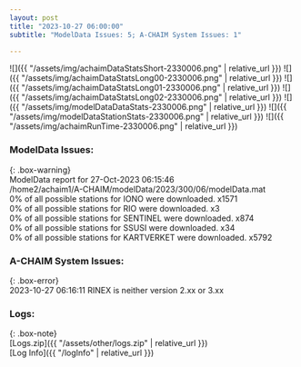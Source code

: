 ```yaml
---
layout: post
title: "2023-10-27 06:00:00"
subtitle: "ModelData Issues: 5; A-CHAIM System Issues: 1"

---
```


![]({{ "/assets/img/achaimDataStatsShort-2330006.png" | relative_url }})
![]({{ "/assets/img/achaimDataStatsLong00-2330006.png" | relative_url }})
![]({{ "/assets/img/achaimDataStatsLong01-2330006.png" | relative_url }})
![]({{ "/assets/img/achaimDataStatsLong02-2330006.png" | relative_url }})
![]({{ "/assets/img/modelDataDataStats-2330006.png" | relative_url }})
![]({{ "/assets/img/modelDataStationStats-2330006.png" | relative_url }})
![]({{ "/assets/img/achaimRunTime-2330006.png" | relative_url }})


### ModelData Issues:  
  
{: .box-warning}  
 ModelData report for 27-Oct-2023 06:15:46   
 /home2/achaim1/A-CHAIM/modelData/2023/300/06/modelData.mat   
 0% of all possible stations for IONO were downloaded. x1571   
 0% of all possible stations for RIO were downloaded. x3   
 0% of all possible stations for SENTINEL were downloaded. x874   
 0% of all possible stations for SSUSI were downloaded. x34   
 0% of all possible stations for KARTVERKET were downloaded. x5792   
  
### A-CHAIM System Issues:  
  
{: .box-error}  
2023-10-27 06:16:11 RINEX is neither version 2.xx or 3.xx  

### Logs:  
  
{: .box-note}  
[Logs.zip]({{ "/assets/other/logs.zip" | relative_url }})  
[Log Info]({{ "/logInfo" | relative_url }})  
